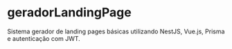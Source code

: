 # geradorLandingPage
Sistema gerador de landing pages básicas utilizando NestJS, Vue.js, Prisma e autenticação com JWT.
